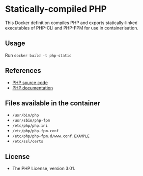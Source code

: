 # Statically-compiled PHP

This Docker definition compiles PHP and exports statically-linked executables
of PHP-CLI and PHP-FPM for use in containerisation.

## Usage

Run `docker build -t php-static`

## References

- [PHP source code](https://github.com/php/php-src)
- [PHP documentation](https://www.php.net/)

## Files available in the container

- `/usr/bin/php`
- `/usr/sbin/php-fpm`
- `/etc/php/php.ini`
- `/etc/php/php-fpm.conf`
- `/etc/php/php-fpm.d/www.conf.EXAMPLE`
- `/etc/ssl/certs`

## License

- The PHP License, version 3.01.
